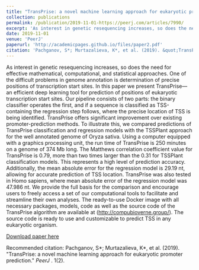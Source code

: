 ```yaml
---
title: "TransPrise: a novel machine learning approach for eukaryotic promoter prediction"
collection: publications
permalink: /publication/2019-11-01-https://peerj.com/articles/7990/
excerpt: 'As interest in genetic resequencing increases, so does the need for effective mathematical, computational, and statistical approaches. One of the difficult problems in genome annotation is determination of precise positions of transcription start sites. In this paper we present TransPrise—an efficient deep learning tool for prediction of positions of eukaryotic transcription start sites. Our pipeline consists of two parts: the binary classifier operates the first, and if a sequence is classified as TSS-containing the regression step follows, where the precise location of TSS is being identified. TransPrise offers significant improvement over existing promoter-prediction methods. To illustrate this, we compared predictions of TransPrise classification and regression models with the TSSPlant approach for the well annotated genome of Oryza sativa. Using a computer equipped with a graphics processing unit, the run time of TransPrise is 250 minutes on a genome of 374 Mb long. The Matthews correlation coefficient value for TransPrise is 0.79, more than two times larger than the 0.31 for TSSPlant classification models. This represents a high level of prediction accuracy. Additionally, the mean absolute error for the regression model is 29.19 nt, allowing for accurate prediction of TSS location. TransPrise was also tested in Homo sapiens, where mean absolute error of the regression model was 47.986 nt. We provide the full basis for the comparison and encourage users to freely access a set of our computational tools to facilitate and streamline their own analyses. The ready-to-use Docker image with all necessary packages, models, code as well as the source code of the TransPrise algorithm are available at (http://compubioverne.group/). The source code is ready to use and customizable to predict TSS in any eukaryotic organism.  '
date: 2019-11-01
venue: 'PeerJ'
paperurl: 'http://academicpages.github.io/files/paper2.pdf'
citation: 'Pachganov​, S*; Murtazalieva​, K*, et al. (2019). &quot;TransPrise: a novel machine learning approach for eukaryotic promoter prediction.&quot; <i>PeerJ </i>. 1(2).'
---
```

As interest in genetic resequencing increases, so does the need for effective mathematical, computational, and statistical approaches. One of the difficult problems in genome annotation is determination of precise positions of transcription start sites. In this paper we present TransPrise—an efficient deep learning tool for prediction of positions of eukaryotic transcription start sites. Our pipeline consists of two parts: the binary classifier operates the first, and if a sequence is classified as TSS-containing the regression step follows, where the precise location of TSS is being identified. TransPrise offers significant improvement over existing promoter-prediction methods. To illustrate this, we compared predictions of TransPrise classification and regression models with the TSSPlant approach for the well annotated genome of Oryza sativa. Using a computer equipped with a graphics processing unit, the run time of TransPrise is 250 minutes on a genome of 374 Mb long. The Matthews correlation coefficient value for TransPrise is 0.79, more than two times larger than the 0.31 for TSSPlant classification models. This represents a high level of prediction accuracy. Additionally, the mean absolute error for the regression model is 29.19 nt, allowing for accurate prediction of TSS location. TransPrise was also tested in Homo sapiens, where mean absolute error of the regression model was 47.986 nt. We provide the full basis for the comparison and encourage users to freely access a set of our computational tools to facilitate and streamline their own analyses. The ready-to-use Docker image with all necessary packages, models, code as well as the source code of the TransPrise algorithm are available at (http://compubioverne.group/). The source code is ready to use and customizable to predict TSS in any eukaryotic organism.  

[Download paper here](http://academicpages.github.io/files/paper2.pdf)

Recommended citation: Pachganov​, S*; Murtazalieva​, K*, et al. (2019). "TransPrise: a novel machine learning approach for eukaryotic promoter prediction." <i>PeerJ </i>. 1(2).